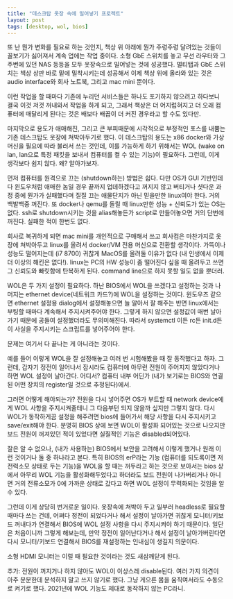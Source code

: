 ```yaml
---
title: "데스크탑 옷장 속에 밀어넣기 프로젝트"
layout: post
tags: [desktop, wol, bios]
---
```


또 난 뭔가 변화를 필요로 하는 것인지, 책상 위 아래에 뭔가 주렁주렁 달려있는 것들이 꼴보기가 싫어져서 계속 업에는 작업 중이다. 소형 GbE 스위치를 놓고 무선 라우터와 그 주변에 있던 NAS 등등을 모두 옷장속으로 밀어넣는 것에 성공했다. 멀티탭과 GbE 스위치는 책상 상판 바로 밑에 밀착시키는데 성공해서 이제 책상 위에 올라와 있는 것은 audio interface와 회사 노트북, 그리고 mac mini 뿐이다. 

이런 작업을 할 때마다 기존에 누리던 서비스들은 하나도 포기하지 않으려고 하다보니 결국 이것 저것 꺼내와서 작업을 하게 되고, 그래서 책상은 더 어지럽혀지고 더 오래 컴퓨터에 매달리게 된다는 것은 배보다 배꼽이 더 커진 경우라고 할 수도 있다만.

마지막으로 용도가 애매해진, 그리고 큰 부피때문에 시각적으로 부정적인 포스를 내뿜는 기존 데스크탑도 옷장에 쳐박아두기로 했다. 이 데스크탑의 용도는 x86 docker와 가상머신을 필요에 따라 불러서 쓰는 것인데, 이를 가능하게 하기 위해서는 WOL (wake on lan, lan으로 특정 패킷을 보내서 컴퓨터를 켤 수 있는 기능)이 필요하다. 그런데, 이게 생각보다 쉽지 않다. 왜? 알아가보자.

먼저 컴퓨터를 원격으로 끄는 (shutdown하는) 방법은 쉽다. 다만 OS가 GUI 기반인데다 윈도우처럼 애매한 놈일 경우 끝까지 업데하겠다고 꺼지지 않고 버티거나 셧다운 과정 중에 뭔가가 실패했다며 질질 끄는 애물단지가 아닌 믿을만한 linux여야 한다. 거의 백발백중 꺼진다. 또 docker나 qemu를 돌릴 때 linux만한 성능 + 신뢰도가 있는 OS는 없다. ssh로 shutdown시키는 것을 alias해놓든가 script로 만들어놓으면 거의 단번에 꺼진다. 실패한 적이 한번도 없다.

회사로 복귀하게 되면 mac mini를 개인적으로 구매해서 쓰고 회사컴은 마찬가지로 옷장에 쳐박아두고 linux를 올려서 docker/VM 전용 머신으로 전환할 생각이다. 가뜩이나 성능도 떨어지는데 (i7 8700) 귀찮게 MacOS를 올려둘 이유가 없다 (내 인생에서 이제 더 이상의 해킨은 없다!). linux는 PC의 HW 성능이 좀 떨어진다 싶을 때 올려두고 쓰면 그 신뢰도와 빠릿함에 탄복하게 된다. command line으로 하지 못할 일도 없을 뿐더러.

WOL은 두 가지 설정이 필요하다. 하난 BIOS에서 WOL을 쓰겠다고 설정하는 것과 나머지는 ethernet device(네트워크 카드?)에 WOL을 설정하는 것이다. 윈도우즈 같으면 ethernet 설정용 dialog에서 설정해놓으면 늘 알아서 잘 해주는 반면 linux에서는 부팅할 때마다 계속해서 주지시켜주어야 한다. 그렇게 하지 않으면 설정값이 매번 날아가기 때문에 공들여 설정했더라도 무의미해진다. 따라서 systemctl 이든 rc든 init.d든 이 사실을 주지시키는 스크립트를 넣어주어야 한다.

문제는 여기서 다 끝나는 게 아니라는 것이다.

예를 들어 이렇게 WOL을 잘 설정해놓고 여러 번 시험해봤을 때 잘 동작했다고 하자. 그런데, 갑자기 정전이 일어나서 잠시라도 컴퓨터에 아무런 전원이 주어지지 않았다거나 하면 WOL 설정이 날아간다. 어디서? 컴퓨터 내부 어딘가 (내가 보기로는 BIOS와 연결된 어떤 장치의 register일 것으로 추정된다)에서.

그러면 어떻게 해야되는가? 전원을 다시 넣어주면 OS가 부트할 때 network device에게 WOL 사항을 주지시켜줄테니 그 다음부턴 되지 않을까 싶지만 그렇지 않다. 다시 WOL가 동작하게끔 설정을 해주려면 bios에 들어가서 해당 사항을 다시 주지시키고 save/exit해야 한다. 분명히 BIOS 상에 보면 WOL이 활성화 되어있는 것으로 나오지만 보드 전원이 꺼져있던 적이 있었다면 실질적인 기능은 disabled되어있다.

잘은 알 수 없으나, (내가 사용하는) BIOS에서 보안을 고려해서 이렇게 했거나 원래 이런 것이거나 둘 중 하나라고 본다. 특히 BIOS의 erP라는 기능 (컴퓨터를 되도록이면 저전력소모 상태로 두는 기능)을 WOL을 할 때는 꺼두라고 하는 것으로 보아서는 bios 상에서 아무리 WOL 기능을 활성화해두었다고 하더라도 보드 전원이 나가버리거나 아니면 거의 전류소모가 0에 가까운 상태로 갔다고 하면 WOL 설정이 무력화되는 것임을 알 수 있다.

그런데 이게 상당히 번거로운 일이다. 옷장속에 쳐박아 두고 일부러 headless로 필요할 때마다 쓰는 건데, 어쩌다 정전이 되었다거나 해서 설정이 날아가면 귀찮게 모니터/키보드 꺼내다가 연결해서 BIOS에 WOL 설정 사항을 다시 주지시켜야 하기 때문이다. 일단은 처음이니까 그렇게 해보는데, 만약 정전이 일어난다거나 해서 설정이 날아가버린다면 다시 모니터/키보드 연결해서 BIOS를 재설정하는 인내심이 생길지 의문이다.

소형 HDMI 모니터는 이럴 때 필요한 것이라는 것도 새삼깨닫게 된다.

추가: 전원이 꺼지거나 하지 않아도 WOL이 이상스레 disable된다. 여러 가지 의견이 아주 분분한데 분석하지 말고 쓰지 않기로 했다. 그냥 게으른 몸을 움직여서라도 수동으로 켜기로 했다. 2021년에 WOL 기능도 제대로 동작하지 않는 PC라니.